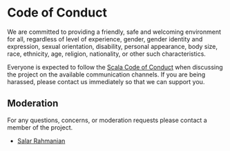 # Code of Conduct

We are committed to providing a friendly, safe and welcoming environment for
all, regardless of level of experience, gender, gender identity and expression,
sexual orientation, disability, personal appearance, body size, race, ethnicity,
age, religion, nationality, or other such characteristics.

Everyone is expected to follow the [Scala Code of Conduct] when discussing the
project on the available communication channels. If you are being harassed, please
contact us immediately so that we can support you.

## Moderation

For any questions, concerns, or moderation requests please contact a member of the project.

- [Salar Rahmanian](https://forms.gle/f793c7jHzhRFpb2R6)

[Scala Code of Conduct]: https://www.scala-lang.org/conduct/
